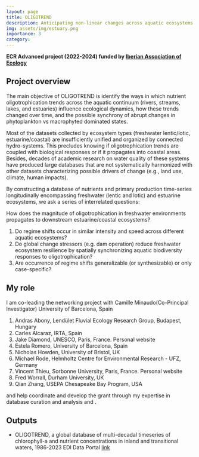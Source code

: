 ```yaml
---
layout: page
title: OLIGOTREND
description: Anticipating non-linear changes across aquatic ecosystems in response to oligotrophication trends
img: assets/img/estuary.png
importance: 3
category: 
---
```


**ECR Advanced project (2022-2024) funded by [Iberian Association of Ecology](https://www.sibecol.org)**

## Project overview
The main objective of OLIGOTREND is identify the ways in which nutrient oligotrophication trends across the aquatic continuum (rivers, streams, lakes, and estuaries) influence ecological dynamics, how these trends changed over time, and the possible synchrony of abrupt changes in phytoplankton vs macrophyted dominated states.

Most of the datasets collected by ecosystem types (freshwater lentic/lotic, estuarine/coastal) are insufficiently unified and organized by connected hydro-systems. This precludes knowing if oligotrophication trends are coupled with biological responses or if it propagates into coastal areas. Besides, decades of academic research on water quality of these systems have produced large databases that are not systematically harmonized with other datasets characterizing possible drivers of change (e.g., land use, climate, human impacts).

By constructing a database of nutrients and primary production time-series longitudinally encompassing freshwater (lentic and lotic) and estuarine ecosystems, we ask a series of interrelated questions:

How does the magnitude of oligotrophication in freshwater environments propagates to downstream estuarine/coastal ecosystems?
1. Do regime shifts occur in similar intensity and speed across different aquatic ecosystems?
2. Do global change stressors (e.g. dam operation) reduce freshwater ecosystem resilience by spatially synchronizing aquatic biodiversity responses to oligotrophication?
3. Are occurrence of regime shifts generalizable (or synthesizable) or only case-specific?

## My role
I am co-leading the networking project with Camille Minaudo(Co-Principal Investigator) University of Barcelona, Spain

1. Andras Abony, Lendület Fluvial Ecology Research Group, Budapest, Hungary
2. Carles Alcaraz, IRTA, Spain
3. Jake Diamond, UNESCO, Paris, France. Personal website
4. Estela Romero, University of Barcelona, Spain
5. Nicholas Howden, University of Bristol, UK
6. Michael Rode, Helmholtz Centre for Environmental Research - UFZ, Germany
7. Vincent Thieu, Sorbonne University, Paris, France. Personal website
8. Fred Worrall, Durham University, UK
9. Qian Zhang, USEPA Chesapeake Bay Program, USA

and help coordinate and develop the grant through my expertise in database curation and analysis and .

## Outputs
- OLIGOTREND, a global database of multi-decadal timeseries of chlorophyll-a and nutrient concentrations in inland and transitional waters, 1986-2023 EDI Data Portal [link](https://portal.edirepository.org/nis/mapbrowse?scope=edi&identifier=1778)






